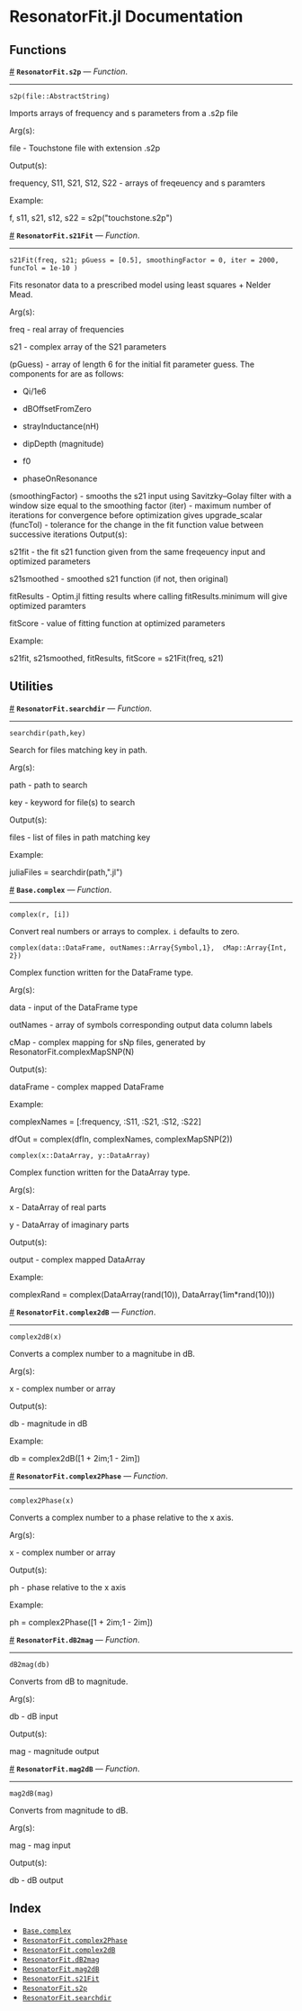 
<a id='ResonatorFit.jl-Documentation-1'></a>

# ResonatorFit.jl Documentation


<a id='Functions-1'></a>

## Functions

<a id='ResonatorFit.s2p' href='#ResonatorFit.s2p'>#</a>
**`ResonatorFit.s2p`** &mdash; *Function*.

---


```
s2p(file::AbstractString)
```

Imports arrays of frequency and s parameters from a .s2p file

Arg(s):

file - Touchstone file with extension .s2p

Output(s):

frequency, S11, S21, S12, S22 - arrays of freqeuency and s paramters

Example:

f, s11, s21, s12, s22 = s2p("touchstone.s2p")

<a id='ResonatorFit.s21Fit' href='#ResonatorFit.s21Fit'>#</a>
**`ResonatorFit.s21Fit`** &mdash; *Function*.

---


```
s21Fit(freq, s21; pGuess = [0.5], smoothingFactor = 0, iter = 2000, funcTol = 1e-10 )
```

Fits resonator data to a prescribed model using least squares + Nelder Mead.

Arg(s):

freq - real array of frequencies

s21 - complex array of the S21 parameters

(pGuess) - array of length 6 for the initial fit parameter guess. The components for are as follows:

  * Qi/1e6

  * dBOffsetFromZero

  * strayInductance(nH)

  * dipDepth (magnitude)

  * f0

  * phaseOnResonance

(smoothingFactor) - smooths the s21 input using Savitzky–Golay filter with a window size equal to the smoothing factor (iter) - maximum number of iterations for convergence before optimization gives upgrade_scalar (funcTol) - tolerance for the change in the fit function value between successive iterations Output(s):

s21fit - the fit s21 function given from the same freqeuency input and optimized parameters

s21smoothed - smoothed s21 function (if not, then original)

fitResults - Optim.jl fitting results where calling fitResults.minimum will give optimized paramters

fitScore - value of fitting function at optimized parameters

Example:

s21fit, s21smoothed, fitResults, fitScore = s21Fit(freq, s21)


<a id='Utilities-1'></a>

## Utilities

<a id='ResonatorFit.searchdir' href='#ResonatorFit.searchdir'>#</a>
**`ResonatorFit.searchdir`** &mdash; *Function*.

---


```
searchdir(path,key)
```

Search for files matching key in path.

Arg(s):

path - path to search

key - keyword for file(s) to search

Output(s):

files - list of files in path matching key

Example:

juliaFiles = searchdir(path,".jl")

<a id='Base.complex' href='#Base.complex'>#</a>
**`Base.complex`** &mdash; *Function*.

---


```
complex(r, [i])
```

Convert real numbers or arrays to complex. `i` defaults to zero.

```
complex(data::DataFrame, outNames::Array{Symbol,1},  cMap::Array{Int, 2})
```

Complex function written for the DataFrame type.

Arg(s):

data - input of the DataFrame type

outNames - array of symbols corresponding output data column labels

cMap - complex mapping for sNp files, generated by ResonatorFit.complexMapSNP(N)

Output(s):

dataFrame - complex mapped DataFrame

Example:

complexNames = [:frequency, :S11, :S21, :S12, :S22]

dfOut = complex(dfIn, complexNames, complexMapSNP(2))

```
complex(x::DataArray, y::DataArray)
```

Complex function written for the DataArray type.

Arg(s):

x - DataArray of real parts

y - DataArray of imaginary parts

Output(s):

output - complex mapped DataArray

Example:

complexRand = complex(DataArray(rand(10)), DataArray(1im*rand(10)))

<a id='ResonatorFit.complex2dB' href='#ResonatorFit.complex2dB'>#</a>
**`ResonatorFit.complex2dB`** &mdash; *Function*.

---


```
complex2dB(x)
```

Converts a complex number to a magnitube in dB.

Arg(s):

x - complex number or array

Output(s):

db - magnitude in dB

Example:

db = complex2dB([1 + 2im;1 - 2im])

<a id='ResonatorFit.complex2Phase' href='#ResonatorFit.complex2Phase'>#</a>
**`ResonatorFit.complex2Phase`** &mdash; *Function*.

---


```
complex2Phase(x)
```

Converts a complex number to a phase relative to the x axis.

Arg(s):

x - complex number or array

Output(s):

ph - phase relative to the x axis

Example:

ph = complex2Phase([1 + 2im;1 - 2im])

<a id='ResonatorFit.dB2mag' href='#ResonatorFit.dB2mag'>#</a>
**`ResonatorFit.dB2mag`** &mdash; *Function*.

---


```
dB2mag(db)
```

Converts from dB to magnitude.

Arg(s):

db - dB input

Output(s):

mag - magnitude output

<a id='ResonatorFit.mag2dB' href='#ResonatorFit.mag2dB'>#</a>
**`ResonatorFit.mag2dB`** &mdash; *Function*.

---


```
mag2dB(mag)
```

Converts from magnitude to dB.

Arg(s):

mag - mag input

Output(s):

db - dB output


<a id='Index-1'></a>

## Index

- [`Base.complex`](index.md#Base.complex)
- [`ResonatorFit.complex2Phase`](index.md#ResonatorFit.complex2Phase)
- [`ResonatorFit.complex2dB`](index.md#ResonatorFit.complex2dB)
- [`ResonatorFit.dB2mag`](index.md#ResonatorFit.dB2mag)
- [`ResonatorFit.mag2dB`](index.md#ResonatorFit.mag2dB)
- [`ResonatorFit.s21Fit`](index.md#ResonatorFit.s21Fit)
- [`ResonatorFit.s2p`](index.md#ResonatorFit.s2p)
- [`ResonatorFit.searchdir`](index.md#ResonatorFit.searchdir)
